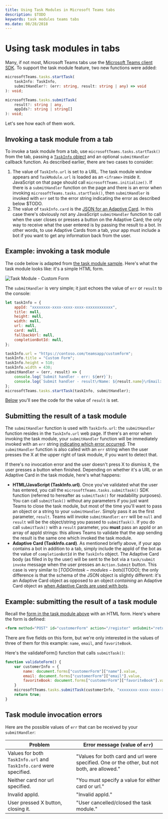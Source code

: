 ```yaml
---
title: Using Task Modules in Microsoft Teams tabs
description: $TODO
keywords: task modules teams tabs
ms.date: 08/28/2018
---
```

# Using task modules in tabs

Many, if not most, Microsoft Teams tabs use the [Microsoft Teams client SDK](https://docs.microsoft.com/en-us/javascript/api/overview/msteams-client). To support the task module feature, two new functions were added:

```typescript
microsoftTeams.tasks.startTask(
    taskInfo: TaskInfo,
    submitHandler?: (err: string, result: string | any) => void
): void;

microsoftTeams.tasks.submitTask(
    result?: string | any,
    appIds?: string | string[]
): void;
```

Let's see how each of them work.

## Invoking a task module from a tab

To invoke a task module from a tab, use `microsoftTeams.tasks.startTask()` from the tab, passing a [`TaskInfo` object](~\concepts\task-modules\task-modules-overview#the-taskinfo-object) and an optional `submitHandler` callback function. As described earlier, there are two cases to consider:

1. The value of `TaskInfo.url` is set to a URL. The task module window appears and `TaskModule.url` is loaded as an `<iframe>` inside it. JavaScript on that page should call `microsoftTeams.initialize()`. If there is a `submitHandler` function on the page and there is an error when invoking `microsoftTeams.tasks.startTask()`, then `submitHandler` is invoked with `err` set to the error string indicating the error as described below $TODO.
1. The value of `taskInfo.card` is the [JSON for an Adaptive Card](~\concepts\task-modules\task-modules-overview#adaptive-card-or-adaptive-card-bot-card-attachment). In this case there's obviously not any JavaScript `submitHandler` function to call when the user closes or presses a button on the Adaptive Card; the only way to receive what the user entered is by passing the result to a bot. In other words, to use Adaptive Cards from a tab, your app must include a bot if you want to get any information back from the user.

## Example: invoking a task module

The code below is adapted from [the task module sample](~\concepts\task-modules\task-modules-overview#task-module-sample). Here's what the task module looks like: it's a simple HTML form.

![Task Module - Custom Form](~/assets/images/task-module/task-module-custom-form.png)

The `submitHandler` is very simple; it just echoes the value of `err` or `result` to the console:

```javascript
let taskInfo = {
    appId: "xxxxxxxx-xxxx-xxxx-xxxx-xxxxxxxxxxxx",
    title: null,
    height: null,
    width: null,
    url: null,
    card: null,
    fallbackUrl: null,
    completionBotId: null,
};

taskInfo.url = "https://contoso.com/teamsapp/customform";
taskInfo.title = "Custom Form";
taskInfo.height = 510;
taskInfo.width = 430;
submitHandler = (err, result) => {
    console.log(`Submit handler - err: ${err}`);
    console.log(`Submit handler - result\rName: ${result.name}\rEmail: ${result.email}\rFavorite book: ${result.favoriteBook}`);
};
microsoftTeams.tasks.startTask(taskInfo, submitHandler);
```

[Below](#example-submitting-the-result-of-a-task-module) you'll see the code for the value of `result` is set.

## Submitting the result of a task module

The `submitHandler` function is used with `TaskInfo.url`: the `submitHandler` function resides in the `TaskInfo.url` web page. If there's an error when invoking the task module, your `submitHandler` function will be immediately invoked with an `err` string [indicating which error occurred](#task-module-invocation-errors). The `submitHandler` function is also called with an `err` string when the user presses the X at the upper right of task module, if you want to detect that.

If there's no invocation error and the user doesn't press X to dismiss it, the user presses a button when finished. Depending on whether it's a URL or an Adaptive Card in the task module, here's what happens:

* **HTML/JavaScript (TaskInfo.url)**. Once you've validated what the user has entered, you call the `microsoftTeams.tasks.submitTask()` SDK function (referred to hereafter as `submitTask()` for readability purposes). You can call `submitTask()` without any parameters if you just want Teams to close the task module, but most of the time you'll want to pass an object or a string to your `submitHandler`. Simply pass it as the first parameter, `result`. Teams will invoke `submitHandler`: `err` will be `null` and `result` will be the object/string you passed to `submitTask()`. If you do call `submitTask()` with a `result` parameter, you **must** pass an appId or an array of appId strings: this allows Teams to validate that the app sending the result is the same one which invoked the task module.
* **Adaptive Card (TaskInfo.card)**. As mentioned briefly above, if your app contains a bot in addition to a tab, simply include the appId of the bot as the value of `completionBotId` in the `TaskInfo` object. The Adaptive Card body (as filled in by the user) will be sent to the bot via a `task/submit invoke` message when the user presses an `Action.Submit` button. This case is very similar to [$TODO in task-modules-bots]($TODO); the only difference is that the schema of the JSON object is slightly different: it's an Adaptive Card object as opposed to an object *containing* an Adaptive Card object as [when Adaptive Cards are used with bots]($TODO).

## Example: submitting the result of a task module

Recall the [form in the task module above](#example-invoking-a-task-module) with an HTML form. Here's where the form is defined:

```html
<form method="POST" id="customerForm" action="/register" onSubmit="return validateForm()">
```

There are five fields on this form, but we're only interested in the values of three of them for this example: `name`, `email`, and `favoriteBook`.

Here's the validateForm() function that calls `submitTask()`:

```javascript
function validateForm() {
    var customerInfo = {
        name: document.forms["customerForm"]["name"].value,
        email: document.forms["customerForm"]["email"].value,
        favoriteBook: document.forms["customerForm"]["favoriteBook"].value
    }
    microsoftTeams.tasks.submitTask(customerInfo, "xxxxxxxx-xxxx-xxxx-xxxx-xxxxxxxxxxxx");
    return true;
}
```

## Task module invocation errors

Here are the possible values of `err` that can be received by your `submitHandler`:

| Problem | Error message (value of `err`) |
| ------- | ------------------------------ |
| Values for both `TaskInfo.url` and `TaskInfo.card` were specified. | "Values for both card and url were specified. One or the other, but not both, are allowed." |
| Neither card nor url specified. | "You must specify a value for either card or url." |
| Invalid appId. | "Invalid appId." |
| User pressed X button, closing it. | "User cancelled/closed the task module." |